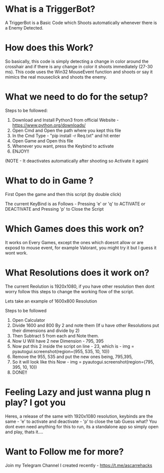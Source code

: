# What is a TriggerBot?

A TriggerBot is a Basic Code which Shoots automatically whenever there is a Enemy Detected.

# How does this Work?

So basically, this code is simply detecting a change in color around the crosshair and if there is any change in color it shoots immediately (27-30 ms).
This code uses the Win32 MouseEvent function and shoots or say it mimics the real mouseclick and shoots the enemy.

# What we need to do for the setup?

Steps to be followed:
1. Download and Install Python3 from official Website - https://www.python.org/downloads/
2. Open Cmd and Open the path where you kept this file
3. In the Cmd Type - "pip install -r Req.txt" and hit enter
4. Open Game and Open this file 
5. Whenever you want, press the Keybind to activate 
6. ENJOY!!

(NOTE - It deactivates automatically after shooting so Activate it again)


# What to do in Game ?

First Open the game and then this script (by double click)

The current KeyBind is as Follows - 
Pressing 'e' or 'q' to ACTIVATE or DEACTIVATE
and
Pressing 'p' to Close the Script

# Which Games does this work on?

It works on Every Games, except the ones which doesnt allow or are exposd to mouse event, for example Valorant, you might try it but I guess it wont work.

# What Resolutions does it work on?

The current Reolution is 1920x1080, if you have other resolution then dont worry follow this steps to change the working flow of the script.

Lets take an example of 1600x800 Resolution

Steps to be followed
1. Open Calculator
2. Divide 1600 and 800 By 2 and note them (If u have other Resolutions put their dimensions and divide by 2)
3. Then Subtract 5 from each and Note them.
4. Now U Will have 2 new Dimension - 795, 395
5. Now put this 2 inside the script on line - 23, which is -  img = pyautogui.screenshot(region=(955, 535, 10, 10))
6. Remove the 955, 535 and put the new ones being, 795,395,
7. So it will look like this Now -  img = pyautogui.screenshot(region=(795, 395, 10, 10))
8. DONE!!


# Feeling Lazy and just wanna plug n play? I got you
Heres, a release of the same with 1920x1080 resolution, 
keybinds are the same - 'e' to activate and deactivate - 'p' to close the tab
Guess what? You dont even need anything for this to run, its a standalone app so simply open and play, thats it....

# Want to Follow me for more?
Join my Telegram Channel I created recently - https://t.me/ascarrehacks
